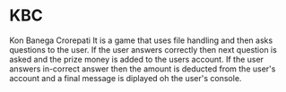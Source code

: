 # KBC
Kon Banega Crorepati
It is a game that uses file handling and then asks questions to the user.
If the user answers correctly then next question is asked and the prize money is added to the users account.
If the user answers in-correct answer then the amount is deducted from the user's account and a final message 
is diplayed oh the user's console.
